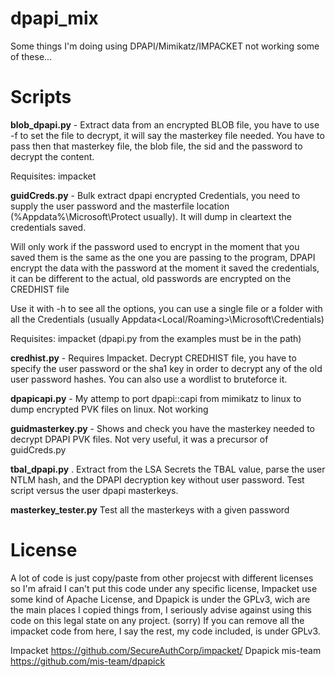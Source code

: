 # dpapi_mix

Some things I'm doing using DPAPI/Mimikatz/IMPACKET not working some of these...


# Scripts
__blob_dpapi.py__ - Extract data from an encrypted BLOB file, you have to use -f to set the file to decrypt, it will say the masterkey file needed.
You have to pass then that masterkey file, the blob file, the sid and the password to decrypt the content.

Requisites: impacket


__guidCreds.py__ - Bulk extract dpapi encrypted Credentials, you need to supply the user password 
and the masterfile location (%Appdata%\Microsoft\Protect usually). It will dump in 
cleartext the credentials saved.

Will only work if the password used to encrypt in the moment that you saved them is the same as the one you are passing to the program, DPAPI 
encrypt the data with the password at the moment it saved the credentials, it can be different to the actual, old passwords are encrypted
on the CREDHIST file

Use it with -h to see all the options, you can use a single file or a folder
with all the Credentials (usually Appdata\<Local/Roaming>\Microsoft\Credentials) 

Requisites: impacket (dpapi.py from the examples must be in the path)


__credhist.py__ - Requires Impacket. Decrypt CREDHIST file, you have to specify the user password or the sha1 key in order to decrypt any of the old user password hashes. You can also use a wordlist to bruteforce it.


__dpapicapi.py__ - My attemp to port dpapi::capi from mimikatz to linux to dump encrypted PVK files on linux. Not working



__guidmasterkey.py__ - Shows and check you have the masterkey needed to decrypt DPAPI PVK files. Not very useful, it was a precursor of guidCreds.py

__tbal_dpapi.py__ . Extract from the LSA Secrets the TBAL value, parse the user NTLM hash, and the DPAPI decryption key without user password. Test script versus the user dpapi masterkeys.

__masterkey_tester.py__ Test all the masterkeys with a given password

# License

A lot of code is just copy/paste from other projecst with different licenses so I'm afraid I can't put this code under any specific license, Impacket use some kind of Apache License, and Dpapick is under the GPLv3, wich are the main places I copied things from, I seriously advise against using this code on this legal state on any project. (sorry) 
If you can remove all the impacket code from here, I say the rest, my code included, is under GPLv3.


Impacket https://github.com/SecureAuthCorp/impacket/
Dpapick mis-team https://github.com/mis-team/dpapick
